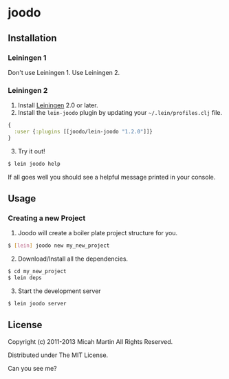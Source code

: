 # joodo

## Installation

### Leiningen 1

Don't use Leiningen 1.  Use Leiningen 2.

### Leiningen 2

1. Install [Leiningen](https://github.com/technomancy/leiningen) 2.0 or later.
2. Install the `lein-joodo` plugin by updating your `~/.lein/profiles.clj` file.

```clojure
{
  :user {:plugins [[joodo/lein-joodo "1.2.0"]]}
}
```

3. Try it out!

```bash
$ lein joodo help
```

If all goes well you should see a helpful message printed in your console.

## Usage

### Creating a new Project

1. Joodo will create a boiler plate project structure for you.

```bash
$ [lein] joodo new my_new_project
```

2. Download/Install all the dependencies.

```bash
$ cd my_new_project
$ lein deps
```

3. Start the development server

```bash
$ lein joodo server
```

## License

Copyright (c) 2011-2013 Micah Martin All Rights Reserved.

Distributed under The MIT License.

Can you see me?
